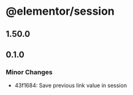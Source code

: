 # @elementor/session

## 1.50.0

## 0.1.0

### Minor Changes

- 43f1684: Save previous link value in session
